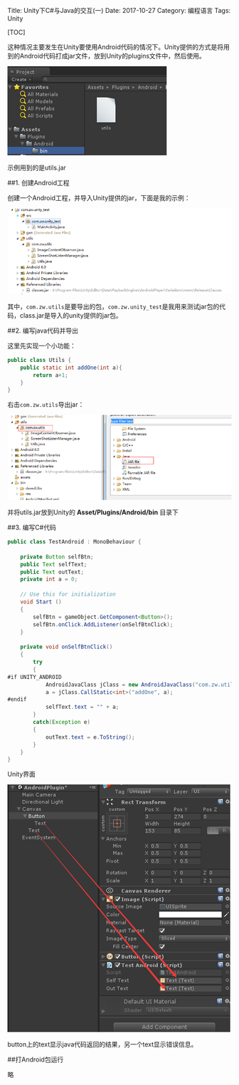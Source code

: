 Title: Unity下C#与Java的交互(一)
Date: 2017-10-27
Category: 编程语言
Tags: Unity


[TOC]


这种情况主要发生在Unity要使用Android代码的情况下。Unity提供的方式是将用到的Android代码打成jar文件，放到Unity的plugins文件中，然后使用。

![Alt text](./1509070611569.png)

示例用到的是utils.jar


##1. 创建Android工程

创建一个Android工程，并导入Unity提供的jar，下面是我的示例：

![Alt text](./1509070478123.png)

其中，`com.zw.utils`是要导出的包，`com.zw.unity_test`是我用来测试jar包的代码，class.jar是导入的unity提供的jar包。

##2. 编写java代码并导出

这里先实现一个小功能：

```java
public class Utils {
	public static int addOne(int a){
    	return a+1;
    }
}
```
右击`com.zw.utils`导出jar：

![Alt text](./1509071051400.png)

并将utils.jar放到Unity的 **Asset/Plugins/Android/bin** 目录下

##3. 编写C#代码

```java
public class TestAndroid : MonoBehaviour {

    private Button selfBtn;
    public Text selfText;
    public Text outText;
    private int a = 0;

	// Use this for initialization
	void Start ()
    {
        selfBtn = gameObject.GetComponent<Button>();
        selfBtn.onClick.AddListener(onSelfBtnClick);
    }

    private void onSelfBtnClick()
    {
        try
        {
#if UNITY_ANDROID
            AndroidJavaClass jClass = new AndroidJavaClass("com.zw.utils.Utils");
            a = jClass.CallStatic<int>("addOne", a);
#endif
            selfText.text = "" + a;
        }
        catch(Exception e)
        {
            outText.text = e.ToString();
        }
    }
}
```
Unity界面

![Alt text](./1509071407810.png)

button上的text显示java代码返回的结果，另一个text显示错误信息。

##打Android包运行

略





